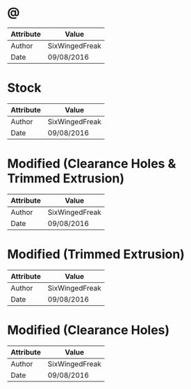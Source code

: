 # @
| Attribute | Value |
| ---  | ---     |
| Author | SixWingedFreak |
| Date | 09/08/2016 |
# Stock
| Attribute | Value |
| ---  | ---     |
| Author | SixWingedFreak |
| Date | 09/08/2016 |
# Modified (Clearance Holes &amp; Trimmed Extrusion)
| Attribute | Value |
| ---  | ---     |
| Author | SixWingedFreak |
| Date | 09/08/2016 |
# Modified (Trimmed Extrusion)
| Attribute | Value |
| ---  | ---     |
| Author | SixWingedFreak |
| Date | 09/08/2016 |
# Modified (Clearance Holes)
| Attribute | Value |
| ---  | ---     |
| Author | SixWingedFreak |
| Date | 09/08/2016 |

